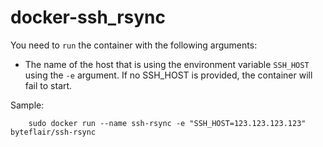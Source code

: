 # docker-ssh_rsync

You need to `run` the container with the following arguments:
  * The name of the host that is using the environment variable `SSH_HOST` using the `-e` argument. If no SSH_HOST is provided, the container will fail to start.

Sample:
```
    sudo docker run --name ssh-rsync -e "SSH_HOST=123.123.123.123" byteflair/ssh-rsync

```
